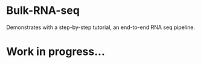 # Bulk-RNA-seq
Demonstrates with a step-by-step tutorial, an end-to-end RNA seq pipeline. 
# Work in progress...
